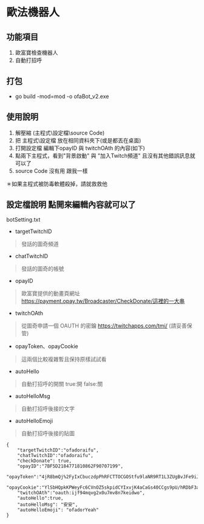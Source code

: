 # 歐法機器人

## 功能項目
1. 歐富寶檢查機器人
2. 自動打招呼

## 打包
- go build -mod=mod -o ofaBot_v2.exe

## 使用說明
1. 解壓縮 (主程式\設定檔\source Code)
2. 把 主程式\設定檔 放在相同資料夾下(或是都丟在桌面)
3. 打開設定檔 編輯下opayID 與 twitchOAth 的內容(如下)
4. 點兩下主程式，看到"背景啟動" 與 "加入Twitch頻道"  且沒有其他錯誤訊息就可以了
5.  source Code 沒有用 跟我一樣

＊如果主程式被防毒軟體殺掉，請就救救他

## 設定檔說明 點開來編輯內容就可以了
botSetting.txt
- targetTwitchID
> 發話的圖奇頻道
- chatTwitchID
> 發話的圖奇的帳號
- opayID 
> 歐富寶提供的動畫頁網址 https://payment.opay.tw/Broadcaster/CheckDonate/這裡的一大串
- twitchOAth
> 從圖奇申請一個 OAUTH 的密鑰 https://twitchapps.com/tmi/ (請妥善保管)
- opayToken、opayCookie
> 這兩個比較複雜暫且保持原樣試試看
- autoHello
> 自動打招呼的開關 true:開 false:關
- autoHelloMsg
> 自動打招呼後接的文字
- autoHelloEmoji
> 自動打招呼後接的貼圖

```
{
    "targetTwitchID":"ofadoraifu",
    "chatTwitchID":"ofadoraifu",
    "checkDonate": true,
    "opayID":"7BF5D2184771810862F90707199",
    "opayToken":"4jR8bmQj%2FyIxCbuczdpPhRFCTTOCGOStfu9laNR9RT1L3ZUgBvJFe9iJtkB%2FIIhCPpNxDwSSaOAqoxxvNOXm7RgGG1200uwIoZPib%2BNiE5%2FQwtaFkYC2wLLIFmMrCqbpMYQFjr6BMLYPJMDdm%2BIvrLBKuKo%3D",
    "opayCookie":"YlSbHQpkKPWeyFc6CVnOZ5skpidCYIxvjK4aCaGs40CCgs9pU/hRDbF3aWzf5QHT/k+p1BFd634KTum6IDkvYsIBsyubKneBuQKHkmo4mu9Vl0LxDYO/8SEFYGo/kHenXUXYbXmsvn9yrE6u5y39uZzak54=",
    "twitchOAth":"oauth:ijf94mqvg2x0u7mv8n7keidwo",
    "autoHello":true,
    "autoHelloMsg": "安安",
    "autoHelloEmoji": "ofadorYeah"
}

```